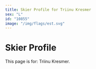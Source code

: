 ```yaml
---
title: Skier Profile for Triinu Kresmer
sex: "L"
id: "10855"
image: "/img/flags/est.svg" 
---
```


# Skier Profile

This page is for: Triinu Kresmer.
    
